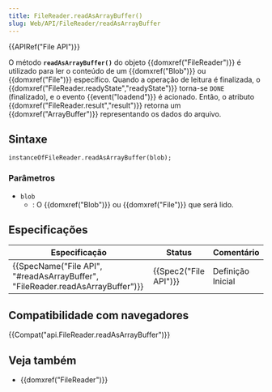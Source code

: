 ```yaml
---
title: FileReader.readAsArrayBuffer()
slug: Web/API/FileReader/readAsArrayBuffer
---
```

{{APIRef("File API")}}

O método **`readAsArrayBuffer()`** do objeto {{domxref("FileReader")}} é utilizado para ler o conteúdo de um {{domxref("Blob")}} ou {{domxref("File")}} específico. Quando a operação de leitura é finalizada, o {{domxref("FileReader.readyState","readyState")}} torna-se `DONE` (finalizado), e o evento {{event("loadend")}} é acionado. Então, o atributo {{domxref("FileReader.result","result")}} retorna um {{domxref("ArrayBuffer")}} representando os dados do arquivo.

## Sintaxe

```
instanceOfFileReader.readAsArrayBuffer(blob);
```

### Parâmetros

- `blob`
  - : O {{domxref("Blob")}} ou {{domxref("File")}} que será lido.

## Especificações

| Especificação                                                                                            | Status                       | Comentário        |
| -------------------------------------------------------------------------------------------------------- | ---------------------------- | ----------------- |
| {{SpecName("File API", "#readAsArrayBuffer", "FileReader.readAsArrayBuffer")}} | {{Spec2("File API")}} | Definição Inicial |

## Compatibilidade com navegadores

{{Compat("api.FileReader.readAsArrayBuffer")}}

## Veja também

- {{domxref("FileReader")}}
